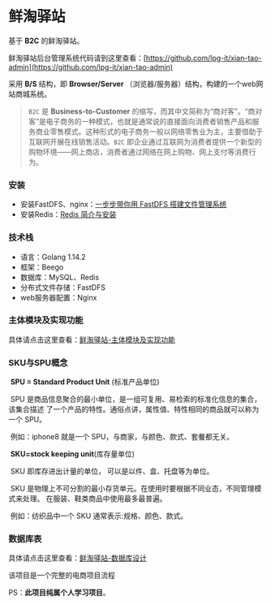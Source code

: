 # 鲜淘驿站

基于 **B2C** 的鲜淘驿站。

鲜淘驿站后台管理系统代码请到这里查看：[https://github.com/lpg-it/xian-tao-admin](https://github.com/lpg-it/xian-tao-admin)

采用 **B/S** 结构，即 **Browser/Server** （浏览器/服务器）结构，构建的一个web网站商城系统。

> `B2C` 是 **Business-to-Customer** 的缩写，而其中文简称为“商对客”。“商对客”是电子商务的一种模式，也就是通常说的直接面向消费者销售产品和服务商业零售模式。这种形式的电子商务一般以网络零售业为主，主要借助于互联网开展在线销售活动。`B2C` 即企业通过互联网为消费者提供一个新型的购物环境——网上商店，消费者通过网络在网上购物、网上支付等消费行为。 

### 安装

- 安装FastDFS、nginx：[一步步带你用 FastDFS 搭建文件管理系统](https://lpgit.com/p/124)
- 安装Redis：[Redis 简介与安装](https://lpgit.com/p/116)

### 技术栈

- 语言：Golang 1.14.2
- 框架：Beego
- 数据库：MySQL、Redis
- 分布式文件存储：FastDFS
- web服务器配置：Nginx

### 主体模块及实现功能

具体请点击这里查看：[鲜淘驿站-主体模块及实现功能](https://github.com/lpg-it/xian-tao/blob/master/doc/鲜淘驿站-主体模块及实现功能.md)

### SKU与SPU概念

​		**SPU = Standard Product Unit** (标准产品单位)

​		SPU 是商品信息聚合的最小单位，是一组可复用、易检索的标准化信息的集合，该集合描述 了一个产品的特性。通俗点讲，属性值、特性相同的商品就可以称为一个 SPU。 

​		例如：iphone8 就是一个 SPU，与商家，与颜色、款式、套餐都无关。

​		**SKU=stock keeping unit**(库存量单位)

​		SKU 即库存进出计量的单位， 可以是以件、盒、托盘等为单位。 

​		SKU 是物理上不可分割的最小存货单元。在使用时要根据不同业态，不同管理模式来处理。 在服装、鞋类商品中使用最多最普遍。 

​		例如：纺织品中一个 SKU 通常表示:规格、颜色、款式。

### 数据库表

具体请点击这里查看：[鲜淘驿站-数据库设计](https://github.com/lpg-it/xian-tao/blob/master/doc/鲜淘驿站-数据库设计.md)

该项目是一个完整的电商项目流程

PS：**此项目纯属个人学习项目**。